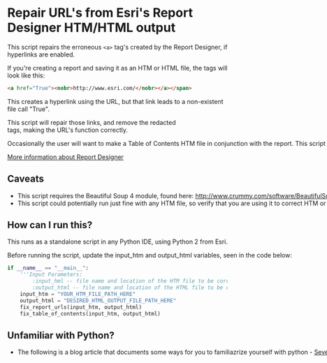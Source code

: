 # Repair URL's from Esri's Report Designer HTM/HTML output
This script repairs the erroneous ```<a>``` tag's created by the Report Designer, if hyperlinks are enabled.

If you're creating a report and saving it as an HTM or HTML file, the <a> tags will look like this:
```html
<a href="True"><nobr>http://www.esri.com/</nobr></a></span>
```
This creates a hyperlink using the URL, but that link leads to a non-existent file call "True".

This script will repair those links, and remove the redacted <nobr> tags, making the URL's function correctly.

Occasionally the user will want to make a Table of Contents HTM file in conjunction with the report. This script will detect that TOC file as long as it has the same name as the report HTM file, and update the links in that TOC file to utilize the repaired HTML file.

[More information about Report Designer](http://resources.arcgis.com/en/help/main/10.2/index.html#//004v00000002000000)

## Caveats
* This script requires the Beautiful Soup 4 module, found here:
        http://www.crummy.com/software/BeautifulSoup/#Download
  From that zip file, move the "bs4" folder into the following directory:
        C:\Python27\ArcGIS10.x\Lib\site-packages
* This script could potentially run just fine with any HTM file, so verify that you are using it to correct HTM or HTML files created with the Report Designer.

## How can I run this?
This runs as a standalone script in any Python IDE, using Python 2 from Esri.

Before running the script, update the input_htm and output_html variables, seen in the code below:

```python
if __name__ == "__main__":
    '''Input Parameters:
        :input_hml -- file name and location of the HTM file to be corrected
        :output_html -- file name and location of the HTML file to be created'''
    input_htm = "YOUR_HTM_FILE_PATH_HERE"
    output_html = "DESIRED_HTML_OUTPUT_FILE_PATH_HERE"
    fix_report_urls(input_htm, output_html)
    fix_table_of_contents(input_htm, output_html)
```
## Unfamiliar with Python?
* The following is a blog article that documents some ways for you to familiazrize yourself with python -
[Seven easy ways to start learning Python and ArcPy](http://blogs.esri.com/esri/supportcenter/2014/03/26/8-easy-ways-learning-python-arcpy/)
